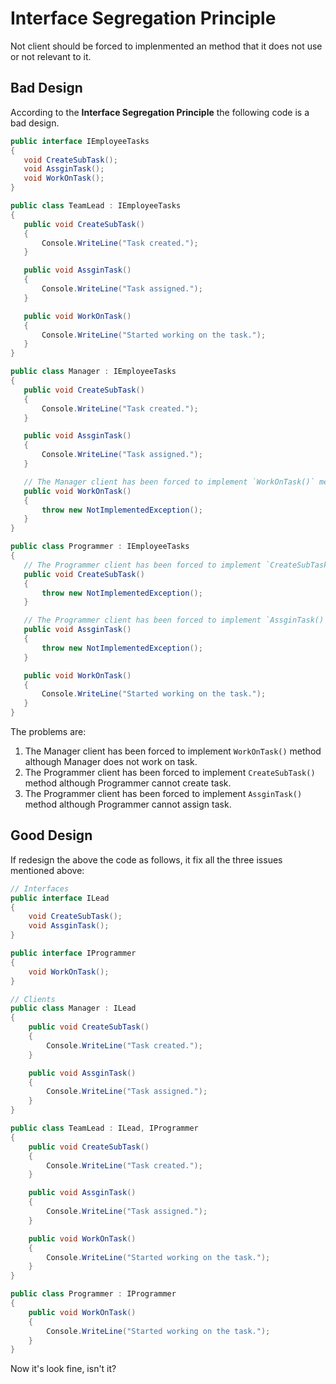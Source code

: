 ﻿# Interface Segregation Principle
 Not client should be forced to implenmented an method that it does not use or not relevant to it.
 
 ## Bad Design
 According to the **Interface Segregation Principle** the following code is a bad design.
 
 ```C#
public interface IEmployeeTasks
{
    void CreateSubTask();
    void AssginTask();
    void WorkOnTask();
}

public class TeamLead : IEmployeeTasks
{
    public void CreateSubTask()
    {
        Console.WriteLine("Task created.");
    }

    public void AssginTask()
    {
        Console.WriteLine("Task assigned.");
    }

    public void WorkOnTask()
    {
        Console.WriteLine("Started working on the task.");
    }
}

public class Manager : IEmployeeTasks
{
    public void CreateSubTask()
    {
        Console.WriteLine("Task created.");
    }

    public void AssginTask()
    {
        Console.WriteLine("Task assigned.");
    }

    // The Manager client has been forced to implement `WorkOnTask()` method although Manager does not work on task.
    public void WorkOnTask()
    {
        throw new NotImplementedException();
    }
}

public class Programmer : IEmployeeTasks
{
    // The Programmer client has been forced to implement `CreateSubTask()` method although Programmer cannot create task.
    public void CreateSubTask()
    {
        throw new NotImplementedException();
    }

    // The Programmer client has been forced to implement `AssginTask()` method although Programmer cannot assign task.
    public void AssginTask()
    {
        throw new NotImplementedException();
    }

    public void WorkOnTask()
    {
        Console.WriteLine("Started working on the task.");
    }
}
 ```
 The problems are:
 
  1. The Manager client has been forced to implement `WorkOnTask()` method although Manager does not work on task.
  2. The Programmer client has been forced to implement `CreateSubTask()` method although Programmer cannot create task.
  3. The Programmer client has been forced to implement `AssginTask()` method although Programmer cannot assign task.

## Good Design
If redesign the above the code as follows, it fix all the three issues mentioned above:
```C#
// Interfaces
public interface ILead
{
    void CreateSubTask();
    void AssginTask();
}

public interface IProgrammer
{
    void WorkOnTask();
}

// Clients
public class Manager : ILead
{
    public void CreateSubTask()
    {
        Console.WriteLine("Task created.");
    }

    public void AssginTask()
    {
        Console.WriteLine("Task assigned.");
    }
}

public class TeamLead : ILead, IProgrammer
{
    public void CreateSubTask()
    {
        Console.WriteLine("Task created.");
    }

    public void AssginTask()
    {
        Console.WriteLine("Task assigned.");
    }

    public void WorkOnTask()
    {
        Console.WriteLine("Started working on the task.");
    }
}

public class Programmer : IProgrammer
{
    public void WorkOnTask()
    {
        Console.WriteLine("Started working on the task.");
    }
}
```
Now it's look fine, isn't it?
